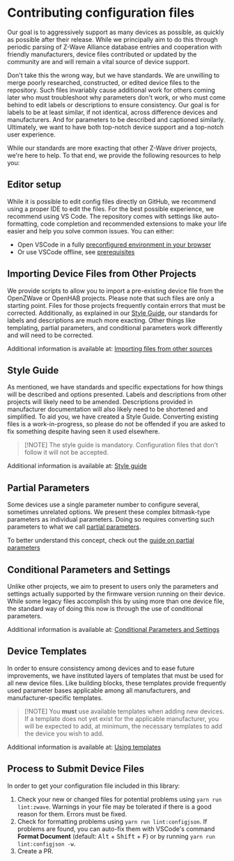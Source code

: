 # Contributing configuration files

Our goal is to aggressively support as many devices as possible, as quickly as possible after their release. While we principally aim to do this through periodic parsing of Z-Wave Alliance database entries and cooperation with friendly manufacturers, device files contributed or updated by the community are and will remain a vital source of device support.

Don't take this the wrong way, but we have standards. We are unwilling to merge poorly researched, constructed, or edited device files to the repository. Such files invariably cause additional work for others coming later who must troubleshoot why parameters don't work, or who must come behind to edit labels or descriptions to ensure consistency. Our goal is for labels to be at least similar, if not identical, across difference devices and manufacturers. And for parameters to be described and captioned similarly. Ultimately, we want to have both top-notch device support and a top-notch user experience.

While our standards are more exacting that other Z-Wave driver projects, we're here to help. To that end, we provide the following resources to help you:

## Editor setup

While it is possible to edit config files directly on GitHub, we recommend using a proper IDE to edit the files. For the best possible experience, we recommend using VS Code. The repository comes with settings like auto-formatting, code completion and recommended extensions to make your life easier and help you solve common issues. You can either:

- Open VSCode in a fully [preconfigured environment in your browser](https://gitpod.io/#/https://github.com/zwave-js/zwave-js)
- Or use VSCode offline, see [prerequisites](development/intro.md#prerequisites)

## Importing Device Files from Other Projects

We provide scripts to allow you to import a pre-existing device file from the OpenZWave or OpenHAB projects. Please note that such files are only a starting point. Files for those projects frequently contain errors that must be corrected. Additionally, as explained in our [Style Guide](config-files/style-guide.md), our standards for labels and descriptions are much more exacting. Other things like templating, partial parameters, and conditional parameters work differently and will need to be corrected.

Additional information is available at: [Importing files from other sources](config-files/importing-from-others.md)

## Style Guide

As mentioned, we have standards and specific expectations for how things will be described and options presented. Labels and descriptions from other projects will likely need to be amended. Descriptions provided in manufacturer documentation will also likely need to be shortened and simplified. To aid you, we have created a Style Guide. Converting existing files is a work-in-progress, so please do not be offended if you are asked to fix something despite having seen it used elsewhere.

> [!NOTE] The style guide is mandatory. Configuration files that don't follow it will not be accepted.

Additional information is available at: [Style guide](config-files/style-guide.md)

## Partial Parameters

Some devices use a single parameter number to configure several, sometimes unrelated options. We present these complex bitmask-type parameters as individual parameters. Doing so requires converting such parameters to what we call [partial parameters](config-files/file-format.md#partial-parameters).

To better understand this concept, check out the [guide on partial parameters](config-files/partial-parameters.md)

## Conditional Parameters and Settings

Unlike other projects, we aim to present to users only the parameters and settings actually supported by the firmware version running on their device. While some legacy files accomplish this by using more than one device file, the standard way of doing this now is through the use of conditional parameters.

Additional information is available at: [Conditional Parameters and Settings](config-files/conditional-settings.md)

## Device Templates

In order to ensure consistency among devices and to ease future improvements, we have instituted layers of templates that must be used for all new device files. Like building blocks, these templates provide frequently used parameter bases applicable among all manufacturers, and manufacturer-specific templates.

> [!NOTE] You **must** use available templates when adding new devices. If a template does not yet exist for the applicable manufacturer, you will be expected to add, at minimum, the necessary templates to add the device you wish to add.

Additional information is available at: [Using templates](config-files/using-templates.md)

## Process to Submit Device Files

In order to get your configuration file included in this library:

1. Check your new or changed files for potential problems using `yarn run lint:zwave`. Warnings in your file may be tolerated if there is a good reason for them. Errors must be fixed.
2. Check for formatting problems using `yarn run lint:configjson`. If problems are found, you can auto-fix them with VSCode's command **Format Document** (default: <kbd>Alt</kbd> + <kbd>Shift</kbd> + <kbd>F</kbd>) or by running `yarn run lint:configjson -w`.
3. Create a PR.
